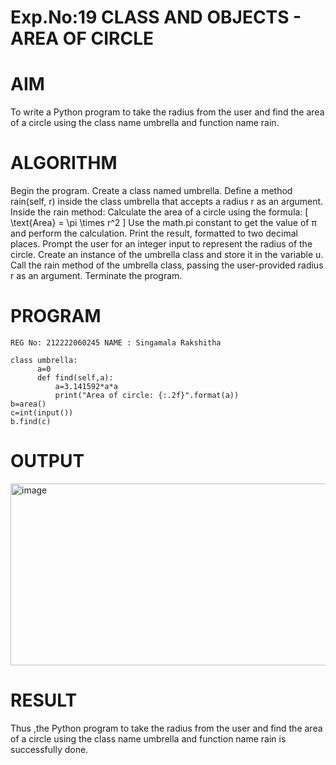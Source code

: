 # Exp.No:19 CLASS AND OBJECTS - AREA OF CIRCLE
# AIM
To write a Python program to take the radius from the user and find the area of a circle using the class name umbrella and function name rain.

# ALGORITHM
Begin the program. Create a class named umbrella. Define a method rain(self, r) inside the class umbrella that accepts a radius r as an argument. Inside the rain method: Calculate the area of a circle using the formula: [ \text{Area} = \pi \times r^2 ] Use the math.pi constant to get the value of π and perform the calculation. Print the result, formatted to two decimal places. Prompt the user for an integer input to represent the radius of the circle. Create an instance of the umbrella class and store it in the variable u. Call the rain method of the umbrella class, passing the user-provided radius r as an argument. Terminate the program.

# PROGRAM
~~~
REG No: 212222060245 NAME : Singamala Rakshitha

class umbrella:
      a=0
      def find(self,a):
          a=3.141592*a*a
          print("Area of circle: {:.2f}".format(a))
b=area()
c=int(input())
b.find(c)
~~~
# OUTPUT
<img width="950" height="291" alt="image" src="https://github.com/user-attachments/assets/7f6b909c-1aec-4923-a3e3-907f6b114274" />

# RESULT
Thus ,the Python program to take the radius from the user and find the area of a circle using the class name umbrella and function name rain is successfully done.
